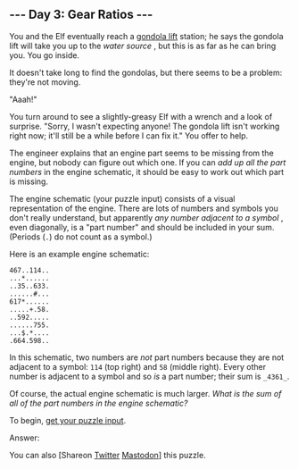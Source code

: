 ## \--- Day 3: Gear Ratios ---

You and the Elf eventually reach a [gondola
lift](https://en.wikipedia.org/wiki/Gondola_lift) station; he says the gondola
lift will take you up to the _water source_ , but this is as far as he can
bring you. You go inside.

It doesn't take long to find the gondolas, but there seems to be a problem:
they're not moving.

"Aaah!"

You turn around to see a slightly-greasy Elf with a wrench and a look of
surprise. "Sorry, I wasn't expecting anyone! The gondola lift isn't working
right now; it'll still be a while before I can fix it." You offer to help.

The engineer explains that an engine part seems to be missing from the engine,
but nobody can figure out which one. If you can _add up all the part numbers_
in the engine schematic, it should be easy to work out which part is missing.

The engine schematic (your puzzle input) consists of a visual representation
of the engine. There are lots of numbers and symbols you don't really
understand, but apparently _any number adjacent to a symbol_ , even
diagonally, is a "part number" and should be included in your sum. (Periods
(`.`) do not count as a symbol.)

Here is an example engine schematic:

    
    
    467..114..
    ...*......
    ..35..633.
    ......#...
    617*......
    .....+.58.
    ..592.....
    ......755.
    ...$.*....
    .664.598..
    

In this schematic, two numbers are _not_ part numbers because they are not
adjacent to a symbol: `114` (top right) and `58` (middle right). Every other
number is adjacent to a symbol and so _is_ a part number; their sum is
`_4361_`.

Of course, the actual engine schematic is much larger. _What is the sum of all
of the part numbers in the engine schematic?_

To begin, [get your puzzle input](3/input).

Answer:

You can also [Shareon
[Twitter](https://twitter.com/intent/tweet?text=%22Gear+Ratios%22+%2D+Day+3+%2D+Advent+of+Code+2023&url=https%3A%2F%2Fadventofcode%2Ecom%2F2023%2Fday%2F3&related=ericwastl&hashtags=AdventOfCode)
[Mastodon](javascript:void\(0\);)] this puzzle.